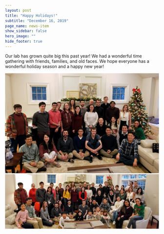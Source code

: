 ```yaml
---
layout: post
title: "Happy Holidays!"
subtitle: "December 16, 2019"
page_name: news-item
show_sidebar: false
hero_image: ""
hide_footer: true
---
```


Our lab has grown quite big this past year! We had a wonderful time gathering with friends, families, and old faces. We hope everyone has a wonderful holiday season and a happy new year!

![Image](/img/news-images/20191214_parklabholidayparty-labonly_02.jpg)
![Image](/img/news-images/20191214_parklabholidayparty-all.jpg)

